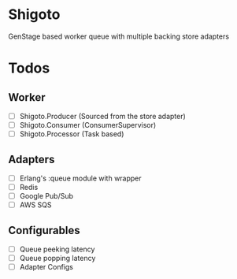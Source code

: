 # Shigoto
GenStage based worker queue with multiple backing store adapters

# Todos

## Worker

- [ ] Shigoto.Producer (Sourced from the store adapter)
- [ ] Shigoto.Consumer (ConsumerSupervisor)
- [ ] Shigoto.Processor (Task based)

## Adapters

- [ ] Erlang's :queue module with wrapper
- [ ] Redis
- [ ] Google Pub/Sub
- [ ] AWS SQS

## Configurables

- [ ] Queue peeking latency
- [ ] Queue popping latency
- [ ] Adapter Configs
